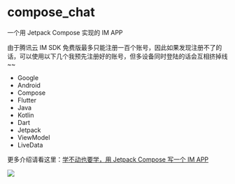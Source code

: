 # compose_chat

一个用 Jetpack Compose 实现的 IM APP

由于腾讯云 IM SDK 免费版最多只能注册一百个账号，因此如果发现注册不了的话，可以使用以下几个我预先注册好的账号，但多设备同时登陆的话会互相挤掉线 ~~

- Google
- Android
- Compose
- Flutter
- Java
- Kotlin
- Dart
- Jetpack
- ViewModel
- LiveData

更多介绍请看这里：[学不动也要学，用 Jetpack Compose 写一个 IM APP](https://juejin.cn/post/6991429231821684773)

![](https://p1-juejin.byteimg.com/tos-cn-i-k3u1fbpfcp/36b6754304a544e6a8ea18b9e1bb81cf~tplv-k3u1fbpfcp-watermark.image)